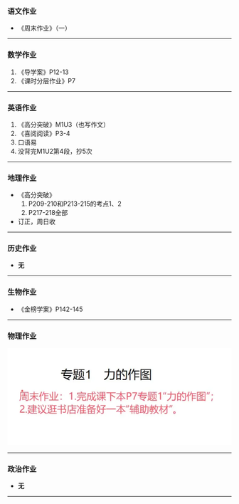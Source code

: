 ### 语文作业
* 《周末作业》（一）
---

### 数学作业
1. 《导学案》P12-13
2. 《课时分层作业》P7
---

### 英语作业
1. 《高分突破》M1U3（也写作文）
2. 《喜阅阅读》P3-4
3. 口语易
4. 没背完M1U2第4段，抄5次
---

### 地理作业
* 《高分突破》
    1. P209-210和P213-215的考点1、2
    2. P217-218全部
* 订正，周日收
---

### 历史作业
* **无**
---

### 生物作业
* 《金榜学案》P142-145
---

### 物理作业
![物理作业](hw_G8S2/_images/2phs.webp)

---

### 政治作业
* **无**
---

